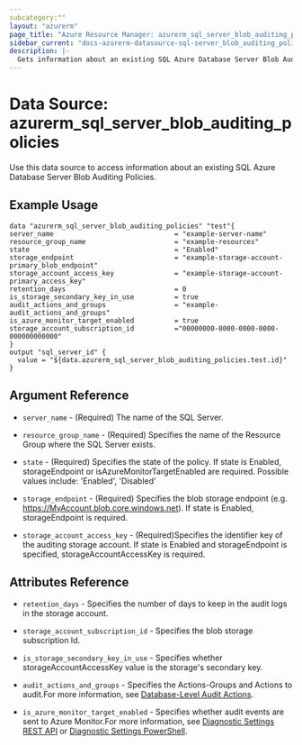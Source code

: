 ```yaml
---
subcategory:""
layout: "azurerm"
page_title: "Azure Resource Manager: azurerm_sql_server_blob_auditing_policies"
sidebar_current: "docs-azurerm-datasource-sql-server_blob_auditing_policies"
description: |-
  Gets information about an existing SQL Azure Database Server Blob Auditing Policies.
---
```


# Data Source: azurerm_sql_server_blob_auditing_policies

Use this data source to access information about an existing SQL Azure Database Server Blob Auditing Policies.

## Example Usage

```hcl
data "azurerm_sql_server_blob_auditing_policies" "test"{
server_name                              = "example-server-name"
resource_group_name                      = "example-resources"
state                                    = "Enabled"
storage_endpoint                         = "example-storage-account-primary_blob_endpoint"
storage_account_access_key               = "example-storage-account-primary_access_key"
retention_days                           = 0
is_storage_secondary_key_in_use          = true
audit_actions_and_groups                 = "example-audit_actions_and_groups"
is_azure_monitor_target_enabled          = true
storage_account_subscription_id          ="00000000-0000-0000-0000-000000000000"
}
output "sql_server_id" {
  value = "${data.azurerm_sql_server_blob_auditing_policies.test.id}"
}
```
## Argument Reference

* `server_name` - (Required) The name of the SQL Server.

* `resource_group_name` - (Required) Specifies the name of the Resource Group where the SQL Server exists.

* `state` - (Required) Specifies the state of the policy. If state is Enabled, storageEndpoint or isAzureMonitorTargetEnabled are required. Possible values include: 'Enabled', 'Disabled'

* `storage_endpoint` - (Required) Specifies the blob storage endpoint (e.g. https://MyAccount.blob.core.windows.net). If state is Enabled, storageEndpoint is required.

* `storage_account_access_key` - (Required)Specifies the identifier key of the auditing storage account. If state is Enabled and storageEndpoint is specified, storageAccountAccessKey is required.

## Attributes Reference

* `retention_days` - Specifies the number of days to keep in the audit logs in the storage account.

* `storage_account_subscription_id` - Specifies the blob storage subscription Id.

* `is_storage_secondary_key_in_use` - Specifies whether storageAccountAccessKey value is the storage's secondary key.

* `audit_actions_and_groups` - Specifies the Actions-Groups and Actions to audit.For more information, see [Database-Level Audit Actions](https://docs.microsoft.com/en-us/sql/relational-databases/security/auditing/sql-server-audit-action-groups-and-actions#database-level-audit-actions).

* `is_azure_monitor_target_enabled` - Specifies whether audit events are sent to Azure Monitor.For more information, see [Diagnostic Settings REST API](https://go.microsoft.com/fwlink/?linkid=2033207) or [Diagnostic Settings PowerShell](https://go.microsoft.com/fwlink/?linkid=2033043).


